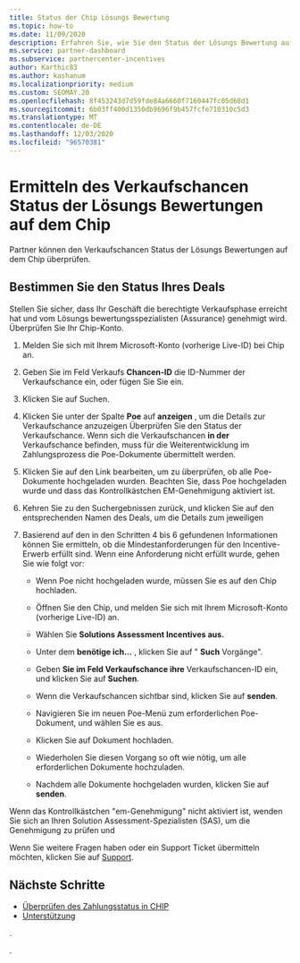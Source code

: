 ```yaml
---
title: Status der Chip Lösungs Bewertung
ms.topic: how-to
ms.date: 11/09/2020
description: Erfahren Sie, wie Sie den Status der Lösungs Bewertung auf der Channel-Incentive-Plattform (Chip) finden.
ms.service: partner-dashboard
ms.subservice: partnercenter-incentives
author: Karthic83
ms.author: kashanum
ms.localizationpriority: medium
ms.custom: SEOMAY.20
ms.openlocfilehash: 8f453243d7d59fde84a6660f7160447fc05d68d1
ms.sourcegitcommit: 6b03ff400d1350db9696f9b457fcfe710310c5d3
ms.translationtype: MT
ms.contentlocale: de-DE
ms.lasthandoff: 12/03/2020
ms.locfileid: "96570381"
---
```

# <a name="find-your-solution-assessments-opportunity-status-on-chip"></a>Ermitteln des Verkaufschancen Status der Lösungs Bewertungen auf dem Chip

Partner können den Verkaufschancen Status der Lösungs Bewertungen auf dem Chip überprüfen.

## <a name="determine-the-status-of-your-deal"></a>Bestimmen Sie den Status Ihres Deals

Stellen Sie sicher, dass Ihr Geschäft die berechtigte Verkaufsphase erreicht hat und vom Lösungs bewertungsspezialisten (Assurance) genehmigt wird. Überprüfen Sie Ihr Chip-Konto.

1. Melden Sie sich mit Ihrem Microsoft-Konto (vorherige Live-ID) bei Chip an.
1. Geben Sie im Feld Verkaufs **Chancen-ID** die ID-Nummer der Verkaufschance ein, oder fügen Sie Sie ein.
3. Klicken Sie auf Suchen.

1. Klicken Sie unter der Spalte **Poe** auf **anzeigen** , um die Details zur Verkaufschance anzuzeigen Überprüfen Sie den Status der Verkaufschance. Wenn sich die Verkaufschancen **in der** Verkaufschance befinden, muss für die Weiterentwicklung im Zahlungsprozess die Poe-Dokumente übermittelt werden.
 
1. Klicken Sie auf den Link bearbeiten, um zu überprüfen, ob alle Poe-Dokumente hochgeladen wurden. Beachten Sie, dass Poe hochgeladen wurde und dass das Kontrollkästchen EM-Genehmigung aktiviert ist.
 
1. Kehren Sie zu den Suchergebnissen zurück, und klicken Sie auf den entsprechenden Namen des Deals, um die Details zum jeweiligen 

1. Basierend auf den in den Schritten 4 bis 6 gefundenen Informationen können Sie ermitteln, ob die Mindestanforderungen für den Incentive-Erwerb erfüllt sind. Wenn eine Anforderung nicht erfüllt wurde, gehen Sie wie folgt vor:
 
     - Wenn Poe nicht hochgeladen wurde, müssen Sie es auf den Chip hochladen.
 
     - Öffnen Sie den Chip, und melden Sie sich mit Ihrem Microsoft-Konto (vorherige Live-ID) an.
 
     - Wählen Sie **Solutions Assessment Incentives aus.**

     - Unter dem **benötige ich...** , klicken Sie auf " **Such** Vorgänge".

     - Geben **Sie im Feld Verkaufschance ihre** Verkaufschancen-ID ein, und klicken Sie auf **Suchen**.

     - Wenn die Verkaufschancen sichtbar sind, klicken Sie auf **senden**.
  
     - Navigieren Sie im neuen Poe-Menü zum erforderlichen Poe-Dokument, und wählen Sie es aus.

     - Klicken Sie auf Dokument hochladen.

     - Wiederholen Sie diesen Vorgang so oft wie nötig, um alle erforderlichen Dokumente hochzuladen.

     - Nachdem alle Dokumente hochgeladen wurden, klicken Sie auf **senden**.

Wenn das Kontrollkästchen "em-Genehmigung" nicht aktiviert ist, wenden Sie sich an Ihren Solution Assessment-Spezialisten (SAS), um die Genehmigung zu prüfen und
 
Wenn Sie weitere Fragen haben oder ein Support Ticket übermitteln möchten, klicken Sie auf [Support](report-problems-with-partner-center.md).

## <a name="next-steps"></a>Nächste Schritte

- [Überprüfen des Zahlungsstatus in CHIP](chip-payment-status.md)
- [Unterstützung](report-problems-with-partner-center.md)

.




.





